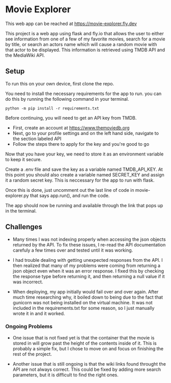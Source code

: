 # Movie Explorer

This web app can be reached at https://movie-explorer.fly.dev 

This project is a web app using flask and fly.io that allows the user to either see information from one of a few of my favorite movies, search for a movie by title, or search an actors name which will cause a random movie with that actor to be displayed. This information is retrieved using  TMDB API and the MediaWiki API.


## Setup
To run this on your own device, first clone the repo.

You need to install the necessary requirements for the app to run. you can do this by running the following command in your terminal.

    python -m pip install -r requirements.txt

Before continuing, you will need to get an API key from TMDB. 
* First, create an account at https://www.themoviedb.org
* Next, go to your profile settings and on the left hand side, navigate to the section labeled API
* Follow the steps there to apply for the key and you're good to go

Now that you have your key, we need to store it as an environment variable to keep it secure.

Create a .env file and save the key as a variable named TMDB_API_KEY.
At this point you should also create a variable named SECRET_KEY and assign it a random secret key. This is neccessary for the app to run with flask.

Once this is done, just uncomment out the last line of code in movie-explorer.py that says app.run(), and run the code.

The app should now be running and available through the link that pops up in the terminal.


## Challenges
* Many times I was not indexing properly when accessing the json objects returned by the API. To fix these issues, I re-read the API documentation carefuly a few times over and tested until it was working.

* I had trouble dealing with getting unexpected responses from the API. I then realized that many of my problems were coming from returning a json object even when it was an error response. I fixed this by checking the response type before returning it, and then returning a null value if it was incorrect.

* When deploying, my app initially would fail over and over again. After much time researching why, it boiled down to being due to the fact that gunicorn was not being installed on the virtual machine. It was not included in the requirements.txt for some reason, so I just manually wrote it in and it worked.


### Ongoing Problems

* One issue that is not fixed yet is that the container that the movie is stored in will grow past the height of the contents inside of it. This is probably a simple fix, but I chose to move on and focus on finishing the rest of the project.

* Another issue that is still ongoing is that the wiki links found throught the API are not always correct. This could be fixed by adding more search parameters, but it is difficult to find the right ones.
